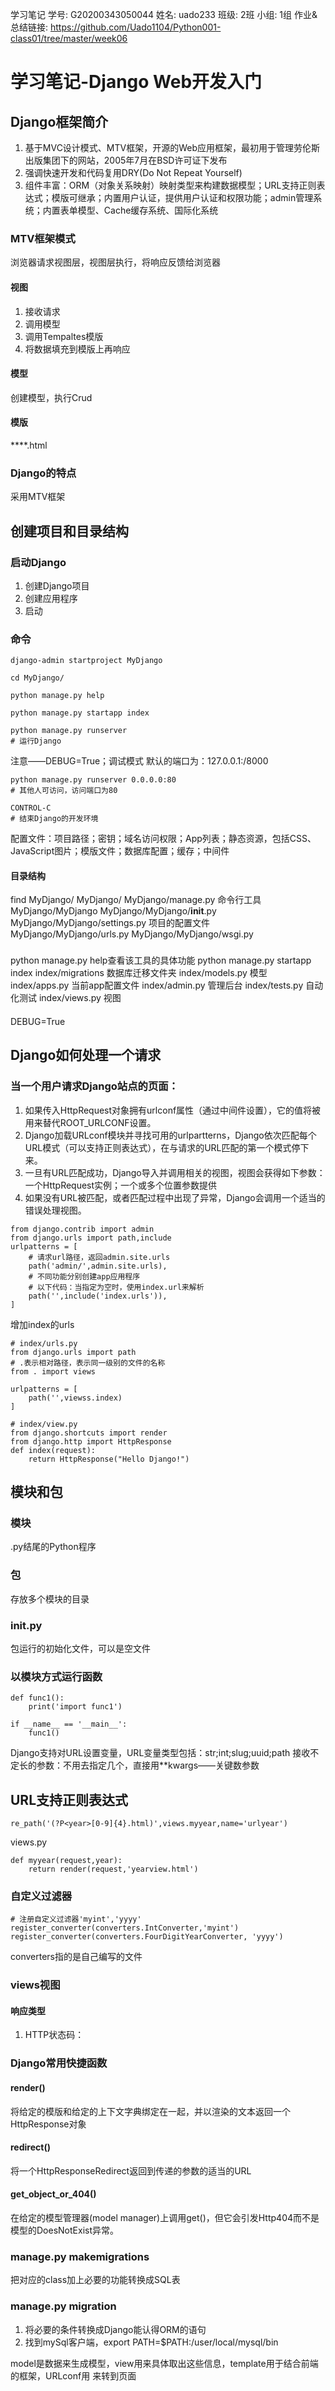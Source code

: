 学习笔记
学号: G20200343050044
姓名: uado233
班级: 2班
小组: 1组
作业&总结链接: https://github.com/Uado1104/Python001-class01/tree/master/week06

# 学习笔记-Django Web开发入门
## Django框架简介
1. 基于MVC设计模式、MTV框架，开源的Web应用框架，最初用于管理劳伦斯出版集团下的网站，2005年7月在BSD许可证下发布
2. 强调快速开发和代码复用DRY(Do Not Repeat Yourself)
3. 组件丰富：ORM（对象关系映射）映射类型来构建数据模型；URL支持正则表达式；模版可继承；内置用户认证，提供用户认证和权限功能；admin管理系统；内置表单模型、Cache缓存系统、国际化系统

### MTV框架模式
浏览器请求视图层，视图层执行，将响应反馈给浏览器
#### 视图
1. 接收请求
2. 调用模型
3. 调用Tempaltes模版
4. 将数据填充到模版上再响应

#### 模型
创建模型，执行Crud
#### 模版
****.html 

### Django的特点
采用MTV框架

## 创建项目和目录结构
### 启动Django
1. 创建Django项目
2. 创建应用程序
3. 启动

### 命令

```
django-admin startproject MyDjango
```
```
cd MyDjango/
```
```
python manage.py help
```
```
python manage.py startapp index
```
```
python manage.py runserver
# 运行Django
```
注意——DEBUG=True；调试模式
默认的端口为：127.0.0.1:/8000

```
python manage.py runserver 0.0.0.0:80
# 其他人可访问，访问端口为80
```
```
CONTROL-C
# 结束Django的开发环境
```

配置文件：项目路径；密钥；域名访问权限；App列表；静态资源，包括CSS、JavaScript图片；模版文件；数据库配置；缓存；中间件
#### 目录结构

find MyDjango/
MyDjango/
MyDjango/manage.py 命令行工具
MyDjango/MyDjango
MyDjango/MyDjango/__init__.py
MyDjango/MyDjango/settings.py 项目的配置文件
MyDjango/MyDjango/urls.py
MyDjango/MyDjango/wsgi.py

###
python manage.py help查看该工具的具体功能
python manage.py startapp index
index/migrations 数据库迁移文件夹
index/models.py 模型
index/apps.py 当前app配置文件
index/admin.py 管理后台
index/tests.py 自动化测试
index/views.py 视图

####
DEBUG=True 

## Django如何处理一个请求
### 当一个用户请求Django站点的页面：
1. 如果传入HttpRequest对象拥有urlconf属性（通过中间件设置），它的值将被用来替代ROOT_URLCONF设置。
2. Django加载URLconf模块并寻找可用的urlpartterns，Django依次匹配每个URL模式（可以支持正则表达式），在与请求的URL匹配的第一个模式停下来。
3. 一旦有URL匹配成功，Django导入并调用相关的视图，视图会获得如下参数：一个HttpRequest实例；一个或多个位置参数提供
4. 如果没有URL被匹配，或者匹配过程中出现了异常，Django会调用一个适当的错误处理视图。

```
from django.contrib import admin
from django.urls import path,include
urlpatterns = [
	# 请求url路径，返回admin.site.urls
	path('admin/',admin.site.urls),
	# 不同功能分别创建app应用程序
	# 以下代码：当指定为空时，使用index.url来解析
	path('',include('index.urls')),
]
```
增加index的urls

```
# index/urls.py
from django.urls import path
# .表示相对路径，表示同一级别的文件的名称
from . import views

urlpatterns = [
	path('',viewss.index)
]

# index/view.py
from django.shortcuts import render
from django.http import HttpResponse
def index(request):
	return HttpResponse("Hello Django!")
```
## 模块和包
### 模块
.py结尾的Python程序
### 包
存放多个模块的目录
### __init__.py
包运行的初始化文件，可以是空文件

### 以模块方式运行函数
```
def func1():
	print('import func1')
	
if __name__ == '__main__':
	func1()
```

Django支持对URL设置变量，URL变量类型包括：str;int;slug;uuid;path
接收不定长的参数：不用去指定几个，直接用**kwargs——关键数参数

## URL支持正则表达式
```
re_path('(?P<year>[0-9]{4}.html)',views.myyear,name='urlyear')
```

views.py
```
def myyear(request,year):
	return render(request,'yearview.html')
```
### 自定义过滤器

```
# 注册自定义过滤器'myint','yyyy'
register_converter(converters.IntConverter,'myint')
register_converter(converters.FourDigitYearConverter, 'yyyy')
```
converters指的是自己编写的文件

### views视图
#### 响应类型
1. HTTP状态码：

### Django常用快捷函数
#### render()
将给定的模版和给定的上下文字典绑定在一起，并以渲染的文本返回一个HttpResponse对象
#### redirect()
将一个HttpResponseRedirect返回到传递的参数的适当的URL
#### get_object_or_404()
在给定的模型管理器(model manager)上调用get()，但它会引发Http404而不是模型的DoesNotExist异常。

### manage.py makemigrations
把对应的class加上必要的功能转换成SQL表
### manage.py migration
1. 将必要的条件转换成Django能认得ORM的语句
2. 找到mySql客户端，export PATH=$PATH:/user/local/mysql/bin

model是数据来生成模型，view用来具体取出这些信息，template用于结合前端的框架，URLconf用
来转到页面